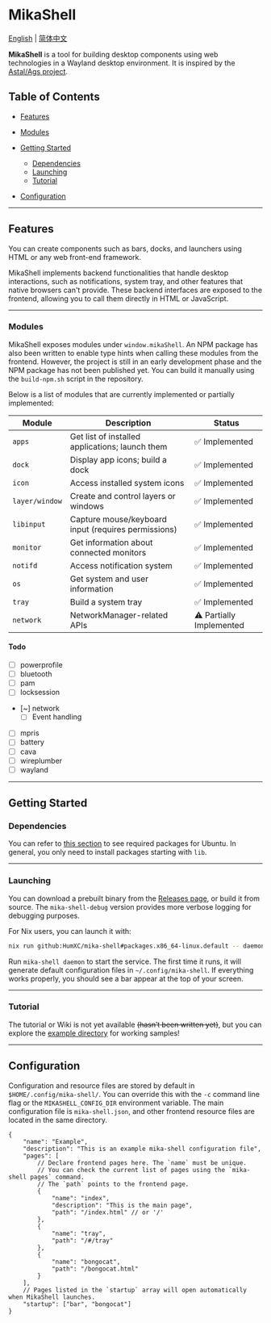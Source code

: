 # MikaShell

[English](README.md) | [简体中文](README.zh-CN.md)

**MikaShell** is a tool for building desktop components using web technologies in a Wayland desktop environment. It is inspired by the [Astal/Ags project](https://github.com/aylur/astal).

## Table of Contents

- [Features](#features)
- [Modules](#modules)
- [Getting Started](#getting-started)

  - [Dependencies](#dependencies)
  - [Launching](#launching)
  - [Tutorial](#tutorial)
- [Configuration](#configuration)

---

## Features

You can create components such as bars, docks, and launchers using HTML or any web front-end framework.

MikaShell implements backend functionalities that handle desktop interactions, such as notifications, system tray, and other features that native browsers can't provide. These backend interfaces are exposed to the frontend, allowing you to call them directly in HTML or JavaScript.

---

### Modules

MikaShell exposes modules under `window.mikaShell`. An NPM package has also been written to enable type hints when calling these modules from the frontend. However, the project is still in an early development phase and the NPM package has not been published yet. You can build it manually using the `build-npm.sh` script in the repository.

Below is a list of modules that are currently implemented or partially implemented:

| Module         | Description                                         | Status                   |
| -------------- | --------------------------------------------------- | ------------------------ |
| `apps`         | Get list of installed applications; launch them     | ✅ Implemented            |
| `dock`         | Display app icons; build a dock                     | ✅ Implemented            |
| `icon`         | Access installed system icons                       | ✅ Implemented            |
| `layer/window` | Create and control layers or windows                | ✅ Implemented            |
| `libinput`     | Capture mouse/keyboard input (requires permissions) | ✅ Implemented            |
| `monitor`      | Get information about connected monitors            | ✅ Implemented            |
| `notifd`       | Access notification system                          | ✅ Implemented            |
| `os`           | Get system and user information                     | ✅ Implemented            |
| `tray`         | Build a system tray                                 | ✅ Implemented            |
| `network`      | NetworkManager-related APIs                         | ⚠️ Partially Implemented |

#### Todo

- [ ] powerprofile
- [ ] bluetooth
- [ ] pam
- [ ] locksession
- [~] network
  - [ ] Event handling
- [ ] mpris
- [ ] battery
- [ ] cava
- [ ] wireplumber
- [ ] wayland

---

## Getting Started

### Dependencies

You can refer to [this section](https://github.com/HumXC/mika-shell/blob/db1586e803b8df7f093aacb772c419162adf8408/.github/workflows/build.yaml#L18C11-L18C13) to see required packages for Ubuntu. In general, you only need to install packages starting with `lib`.

---

### Launching

You can download a prebuilt binary from the [Releases page](https://github.com/HumXC/mika-shell/releases/), or build it from source.
The `mika-shell-debug` version provides more verbose logging for debugging purposes.

For Nix users, you can launch it with:

```bash
nix run github:HumXC/mika-shell#packages.x86_64-linux.default -- daemon
```

Run `mika-shell daemon` to start the service. The first time it runs, it will generate default configuration files in `~/.config/mika-shell`.
If everything works properly, you should see a bar appear at the top of your screen.

---

### Tutorial

The tutorial or Wiki is not yet available ~~(hasn’t been written yet)~~, but you can explore the [example directory](https://github.com/HumXC/mika-shell/tree/main/example) for working samples!

---

## Configuration

Configuration and resource files are stored by default in `$HOME/.config/mika-shell/`.
You can override this with the `-c` command line flag or the `MIKASHELL_CONFIG_DIR` environment variable.
The main configuration file is `mika-shell.json`, and other frontend resource files are located in the same directory.

```jsonc
{
    "name": "Example",
    "description": "This is an example mika-shell configuration file",
    "pages": [
        // Declare frontend pages here. The `name` must be unique.
        // You can check the current list of pages using the `mika-shell pages` command.
        // The `path` points to the frontend page.
        {
            "name": "index",
            "description": "This is the main page",
            "path": "/index.html" // or '/'
        },
        {
            "name": "tray",
            "path": "/#/tray"
        },
        {
            "name": "bongocat",
            "path": "/bongocat.html"
        }
    ],
    // Pages listed in the `startup` array will open automatically when MikaShell launches.
    "startup": ["bar", "bongocat"]
}
```
